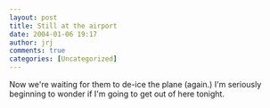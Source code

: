 ```yaml
---
layout: post
title: Still at the airport
date: 2004-01-06 19:17
author: jrj
comments: true
categories: [Uncategorized]
---
```

Now we're waiting for them to de-ice the plane (again.) I'm seriously beginning to wonder if I'm going to get out of here tonight.
